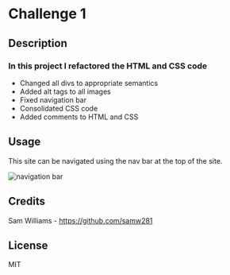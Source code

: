 # Challenge 1

## Description 

### In this project I refactored the HTML and CSS code

- Changed all divs to appropriate semantics
- Added alt tags to all images
- Fixed navigation bar
- Consolidated CSS code
- Added comments to HTML and CSS

## Usage 


This site can be navigated using the nav bar at the top of the site.

![navigation bar](assets\images\Screenshot(1).png)

## Credits 

Sam Williams - https://github.com/samw281



## License

MIT

